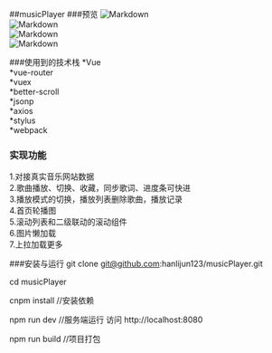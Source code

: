 ##musicPlayer
###预览
![Markdown](http://i2.bvimg.com/643216/bad6dbed1ec028d6.gif)<br/>
![Markdown](http://i2.bvimg.com/643216/f5b08b28cf76c797.gif)<br/>
![Markdown](http://i2.bvimg.com/643216/b8b1472789ec4469.gif)<br/>
![Markdown](http://i2.bvimg.com/643216/a725b093c4b32fa2.gif)

###使用到的技术栈
*Vue  
*vue-router  
*vuex  
*better-scroll  
*jsonp  
*axios  
*stylus  
*webpack  

### 实现功能
1.对接真实音乐网站数据  
2.歌曲播放、切换、收藏，同步歌词、进度条可快进  
3.播放模式的切换，播放列表删除歌曲，播放记录   
4.首页轮播图  
5.滚动列表和二级联动的滚动组件  
6.图片懒加载  
7.上拉加载更多  

###安装与运行
git clone git@github.com:hanlijun123/musicPlayer.git

cd musicPlayer

cnpm install //安装依赖

npm run dev //服务端运行 访问 http://localhost:8080

npm run build  //项目打包 
